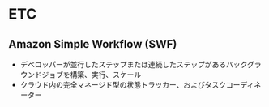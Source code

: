 # ETC
## Amazon Simple Workflow (SWF)
* デベロッパーが並行したステップまたは連続したステップがあるバックグラウンドジョブを構築、実行、スケール
* クラウド内の完全マネージド型の状態トラッカー、およびタスクコーディネーター


